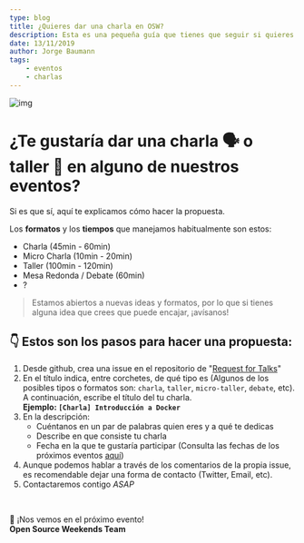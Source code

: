 ```yaml
---
type: blog
title: ¿Quieres dar una charla en OSW?
description: Esta es una pequeña guía que tienes que seguir si quieres dar una charla o taller en algun evento de OSWeekends
date: 13/11/2019
author: Jorge Baumann
tags:
    - eventos
    - charlas
---
```


![img](/assets/img/postDefault.png)

# ¿Te gustaría dar una charla 🗣 o taller 🔧 en alguno de nuestros eventos? 
Si es que sí, aquí te explicamos cómo hacer la propuesta.

Los **formatos** y los **tiempos** que manejamos habitualmente son estos:
- Charla (45min - 60min)
- Micro Charla (10min - 20min)
- Taller (100min - 120min)
- Mesa Redonda / Debate (60min)
- ? 

> Estamos abiertos a nuevas ideas y formatos, por lo que si tienes alguna idea que crees que puede encajar, ¡avísanos!

## 👇 Estos son los pasos para hacer una propuesta:

1.  Desde github, crea una issue en el repositorio de "[Request for Talks](https://github.com/OSWeekends/request-for-talks/issues/new)"
2. En el título indica, entre corchetes, de qué tipo es (Algunos de los posibles tipos o formatos son: `charla`, `taller`, `micro-taller`, `debate`, etc). A continuación, escribe el título del tu charla.  
**Ejemplo: `[Charla] Introducción a Docker`**
3. En la descripción:
    - Cuéntanos en un par de palabras quien eres y a qué te dedicas 
    - Describe en que consiste tu charla
    - Fecha en la que te gustaría participar (Consulta las fechas de los próximos eventos [aquí](/posts/post-1/))
4. Aunque podemos hablar a través de los comentarios de la propia issue, es recomendable dejar una forma de contacto (Twitter, Email, etc).
5. Contactaremos contigo _ASAP_
 
<br>
 
 👋 ¡Nos vemos en el próximo evento!  
 **Open Source Weekends Team**
